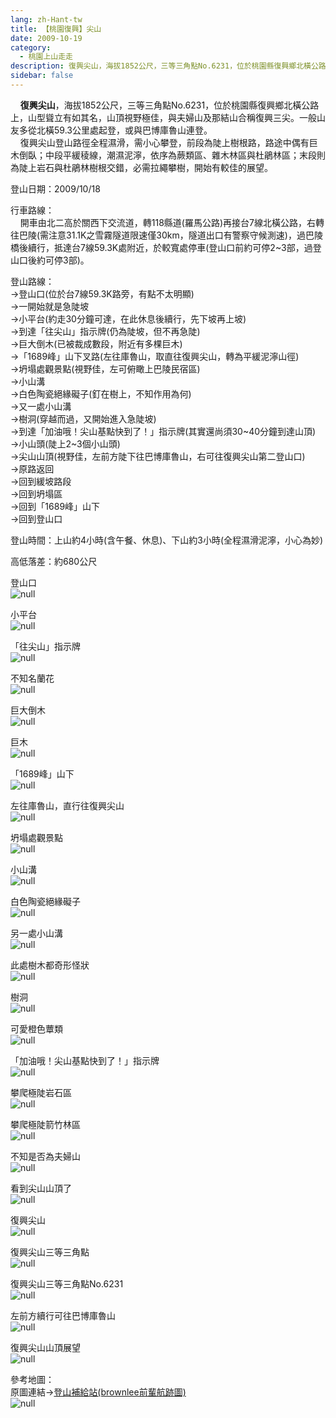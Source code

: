 ```yaml
---
lang: zh-Hant-tw
title: 【桃園復興】尖山
date: 2009-10-19
category: 
  - 桃園上山走走
description: 復興尖山，海拔1852公尺，三等三角點No.6231，位於桃園縣復興鄉北橫公路上，山型聳立有如其名，山頂視野極佳，與夫婦山及那結山合稱復興三尖。一般山友多從北橫59.3公里處起登，或與巴博庫魯山連登。 復興尖山登山路徑全程濕滑，需小心攀登，前段為陡上樹根路，路途中偶有巨木倒臥；中段平緩稜線，潮濕泥濘，依序為蕨類區、雜木林區與杜鵑林區；末段則為陡上岩石與杜鵑林樹根交錯，必需拉繩攀樹，開始有較佳的展望。 登山日期：2009/10/18 行車路線： 開車由北二高於關西下交流道，轉118縣道(羅馬公路)再接台7線北橫公路，右轉往巴陵(需注意31.1K之雪霧隧道限速僅30km，隧道出口有警察守候測速)，過巴陵橋後續行，抵達台7線59.3K處附近，於較寬處停車(登山口前約可停2~3部，過登山口後約可停3部)。 登山路線： →登山口(位於台7線59.3K路旁，有點不太明顯) →一開始就是急陡坡 →小平台(約走30分鐘可達，在此休息後續行，先下坡再上坡) →到達「往尖山」指示牌(仍為陡坡，但不再急陡) →巨大倒木(已被裁成數段，附近有多棵巨木) →「1689峰」山下叉路(左往庫魯山，取直往復興尖山，轉為平緩泥濘山徑) →坍塌處觀景點(視野佳，左可俯瞰上巴陵民宿區) →小山溝 →白色陶瓷絕緣礙子(釘在樹上，不知作用為何) →又一處小山溝 →樹洞(穿越而過，又開始進入急陡坡) →到達「加油哦！尖山基點快到了！」指示牌(其實還尚須30~40分鐘到達山頂) →小山頭(陡上2~3個小山頭) →尖山山頂(視野佳，左前方陡下往巴博庫魯山，右可往復興尖山第二登山口) →原路返回 →回到緩坡路段 →回到坍塌區 →回到「1689峰」山下 →回到登山口 登山時間：上山約4小時(含午餐、休息)、下山約3小時(全程濕滑泥濘，小心為妙) 高低落差：約680公尺
sidebar: false
---
```


    **復興尖山**，海拔1852公尺，三等三角點No.6231，位於桃園縣復興鄉北橫公路上，山型聳立有如其名，山頂視野極佳，與夫婦山及那結山合稱復興三尖。一般山友多從北橫59.3公里處起登，或與巴博庫魯山連登。  
    復興尖山登山路徑全程濕滑，需小心攀登，前段為陡上樹根路，路途中偶有巨木倒臥；中段平緩稜線，潮濕泥濘，依序為蕨類區、雜木林區與杜鵑林區；末段則為陡上岩石與杜鵑林樹根交錯，必需拉繩攀樹，開始有較佳的展望。  
  
登山日期：2009/10/18  
  
行車路線：  
    開車由北二高於關西下交流道，轉118縣道(羅馬公路)再接台7線北橫公路，右轉往巴陵(需注意31.1K之雪霧隧道限速僅30km，隧道出口有警察守候測速)，過巴陵橋後續行，抵達台7線59.3K處附近，於較寬處停車(登山口前約可停2~3部，過登山口後約可停3部)。  
  
登山路線：  
→登山口(位於台7線59.3K路旁，有點不太明顯)  
→一開始就是急陡坡  
→小平台(約走30分鐘可達，在此休息後續行，先下坡再上坡)  
→到達「往尖山」指示牌(仍為陡坡，但不再急陡)  
→巨大倒木(已被裁成數段，附近有多棵巨木)  
→「1689峰」山下叉路(左往庫魯山，取直往復興尖山，轉為平緩泥濘山徑)  
→坍塌處觀景點(視野佳，左可俯瞰上巴陵民宿區)  
→小山溝  
→白色陶瓷絕緣礙子(釘在樹上，不知作用為何)  
→又一處小山溝  
→樹洞(穿越而過，又開始進入急陡坡)  
→到達「加油哦！尖山基點快到了！」指示牌(其實還尚須30~40分鐘到達山頂)  
→小山頭(陡上2~3個小山頭)  
→尖山山頂(視野佳，左前方陡下往巴博庫魯山，右可往復興尖山第二登山口)  
→原路返回  
→回到緩坡路段  
→回到坍塌區  
→回到「1689峰」山下  
→回到登山口  
  
登山時間：上山約4小時(含午餐、休息)、下山約3小時(全程濕滑泥濘，小心為妙)  
  
高低落差：約680公尺

登山口  
![null](image/135881041_l.jpg)

小平台  
![null](image/135881082_l.jpg)

「往尖山」指示牌  
![null](image/135881084_l.jpg)

不知名蘭花  
![null](image/135881034_l.jpg)

巨大倒木  
![null](image/135881112_l.jpg)

巨木  
![null](image/135881116_l.jpg)

「1689峰」山下  
![null](image/135881130_l.jpg)

左往庫魯山，直行往復興尖山  
![null](image/135881123_l.jpg)

坍塌處觀景點  
![null](image/135881169_l.jpg)

小山溝  
![null](image/135881197_l.jpg)

白色陶瓷絕緣礙子  
![null](image/135881202_l.jpg)

另一處小山溝  
![null](image/135881236_l.jpg)

此處樹木都奇形怪狀  
![null](image/135881248_l.jpg)

樹洞  
![null](image/135881255_l.jpg)

可愛橙色蕈類  
![null](image/135881324_l.jpg)

「加油哦！尖山基點快到了！」指示牌  
![null](image/135881260_l.jpg)

攀爬極陡岩石區  
![null](image/135881266_l.jpg)

攀爬極陡箭竹林區  
![null](image/135881270_l.jpg)

不知是否為夫婦山  
![null](image/135881321_l.jpg)

看到尖山山頂了  
![null](image/135881281_l.jpg)

復興尖山  
![null](image/135881308_l.jpg)

復興尖山三等三角點  
![null](image/135881290_l.jpg)

復興尖山三等三角點No.6231  
![null](image/135881300_l.jpg)

左前方續行可往巴博庫魯山  
![null](image/135881313_l.jpg)

復興尖山山頂展望  
![null](image/135881317_l.jpg)

參考地圖：  
原圖連結→[登山補給站(brownlee前輩航跡圖)](http://www.keepon.com.tw/ActiveSite/Article/One.asp?ArticleID=11081)  
![null](image/135882936_l.jpg)  
[](http://photo.xuite.net/_r9009/shiun101/3554057/35.jpg)